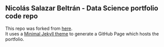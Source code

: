 ## Nicolás Salazar Beltrán - Data Science portfolio code repo

This repo was forked from [here](https://github.com/evanca/quick-portfolio).<br>
It uses a [Minimal Jekyll theme](https://github.com/pages-themes/minimal) to generate a GitHub Page which hosts the portfolio.
